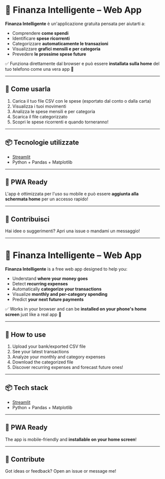 # 💸 Finanza Intelligente – Web App

**Finanza Intelligente** è un'applicazione gratuita pensata per aiutarti a:
- Comprendere **come spendi**
- Identificare **spese ricorrenti**
- Categorizzare **automaticamente le transazioni**
- Visualizzare **grafici mensili e per categoria**
- Prevedere **le prossime spese future**

✅ Funziona direttamente dal browser e può essere **installata sulla home** del tuo telefono come una vera app 📲

---

## 🚀 Come usarla

1. Carica il tuo file CSV con le spese (esportato dal conto o dalla carta)
2. Visualizza i tuoi movimenti
3. Analizza le spese mensili e per categoria
4. Scarica il file categorizzato
5. Scopri le spese ricorrenti e quando torneranno!

---

## 📦 Tecnologie utilizzate

- [Streamlit](https://streamlit.io)
- Python + Pandas + Matplotlib

---

## 📲 PWA Ready

L'app è ottimizzata per l'uso su mobile e può essere **aggiunta alla schermata home** per un accesso rapido!

---

## 🤝 Contribuisci

Hai idee o suggerimenti? Apri una issue o mandami un messaggio!

---

# 💸 Finanza Intelligente – Web App

**Finanza Intelligente** is a free web app designed to help you:
- Understand **where your money goes**
- Detect **recurring expenses**
- Automatically **categorize your transactions**
- Visualize **monthly and per-category spending**
- Predict **your next future payments**

✅ Works in your browser and can be **installed on your phone's home screen** just like a real app 📲

---

## 🚀 How to use

1. Upload your bank/exported CSV file
2. See your latest transactions
3. Analyze your monthly and category expenses
4. Download the categorized file
5. Discover recurring expenses and forecast future ones!

---

## 📦 Tech stack

- [Streamlit](https://streamlit.io)
- Python + Pandas + Matplotlib

---

## 📲 PWA Ready

The app is mobile-friendly and **installable on your home screen**!

---

## 🤝 Contribute

Got ideas or feedback? Open an issue or message me!